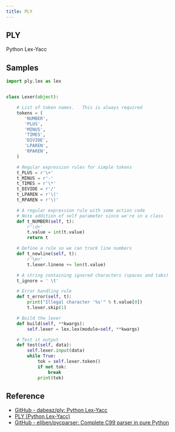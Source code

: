 ```yaml
---
title: PLY
---
```


## PLY
Python Lex-Yacc


## Samples

```python
import ply.lex as lex


class Lexer(object):

    # List of token names.   This is always required
    tokens = (
       'NUMBER',
       'PLUS',
       'MINUS',
       'TIMES',
       'DIVIDE',
       'LPAREN',
       'RPAREN',
    )

    # Regular expression rules for simple tokens
    t_PLUS = r'\+'
    t_MINUS = r'-'
    t_TIMES = r'\*'
    t_DIVIDE = r'/'
    t_LPAREN = r'\('
    t_RPAREN = r'\)'

    # A regular expression rule with some action code
    # Note addition of self parameter since we're in a class
    def t_NUMBER(self, t):
        r'\d+'
        t.value = int(t.value)
        return t

    # Define a rule so we can track line numbers
    def t_newline(self, t):
        r'\n+'
        t.lexer.lineno += len(t.value)

    # A string containing ignored characters (spaces and tabs)
    t_ignore = ' \t'

    # Error handling rule
    def t_error(self, t):
        print("Illegal character '%s'" % t.value[0])
        t.lexer.skip(1)

    # Build the lexer
    def build(self, **kwargs):
        self.lexer = lex.lex(module=self, **kwargs)

    # Test it output
    def test(self, data):
        self.lexer.input(data)
        while True:
            tok = self.lexer.token()
            if not tok:
                break
            print(tok)
```

## Reference
* [GitHub - dabeaz/ply: Python Lex-Yacc](https://github.com/dabeaz/ply)
* [PLY (Python Lex-Yacc)](http://www.dabeaz.com/ply/ply.html)
* [GitHub - eliben/pycparser: Complete C99 parser in pure Python](https://github.com/eliben/pycparser)

